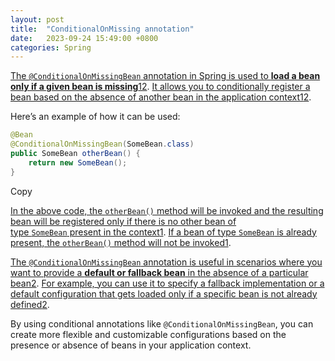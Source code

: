 ```yaml
---
layout: post
title:  "ConditionalOnMissing annotation"
date:   2023-09-24 15:49:00 +0800
categories: Spring
---
```



[The `@ConditionalOnMissingBean` annotation in Spring is used to **load a bean only if a given bean is missing**](https://stackoverflow.com/questions/50796810/what-does-the-spring-annotation-conditionalonmissingbean-do)[1](https://stackoverflow.com/questions/50796810/what-does-the-spring-annotation-conditionalonmissingbean-do)[2](https://codeahoy.com/questions/java/10/). [It allows you to conditionally register a bean based on the absence of another bean in the application context](https://stackoverflow.com/questions/50796810/what-does-the-spring-annotation-conditionalonmissingbean-do)[1](https://stackoverflow.com/questions/50796810/what-does-the-spring-annotation-conditionalonmissingbean-do)[2](https://codeahoy.com/questions/java/10/).

Here’s an example of how it can be used:

```java
@Bean
@ConditionalOnMissingBean(SomeBean.class)
public SomeBean otherBean() {
    return new SomeBean();
}
```

Copy

[In the above code, the `otherBean()` method will be invoked and the resulting bean will be registered only if there is no other bean of type `SomeBean` present in the context](https://stackoverflow.com/questions/50796810/what-does-the-spring-annotation-conditionalonmissingbean-do)[1](https://stackoverflow.com/questions/50796810/what-does-the-spring-annotation-conditionalonmissingbean-do). [If a bean of type `SomeBean` is already present, the `otherBean()` method will not be invoked](https://stackoverflow.com/questions/50796810/what-does-the-spring-annotation-conditionalonmissingbean-do)[1](https://stackoverflow.com/questions/50796810/what-does-the-spring-annotation-conditionalonmissingbean-do).

[The `@ConditionalOnMissingBean` annotation is useful in scenarios where you want to provide a **default or fallback bean** in the absence of a particular bean](https://codeahoy.com/questions/java/10/)[2](https://codeahoy.com/questions/java/10/). [For example, you can use it to specify a fallback implementation or a default configuration that gets loaded only if a specific bean is not already defined](https://codeahoy.com/questions/java/10/)[2](https://codeahoy.com/questions/java/10/).

By using conditional annotations like `@ConditionalOnMissingBean`, you can create more flexible and customizable configurations based on the presence or absence of beans in your application context.